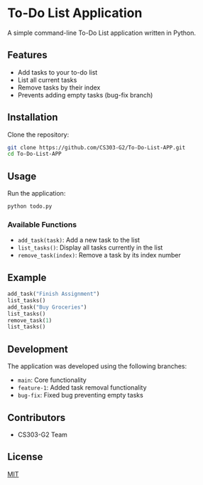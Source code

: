 # To-Do List Application

A simple command-line To-Do List application written in Python.

## Features

- Add tasks to your to-do list
- List all current tasks
- Remove tasks by their index
- Prevents adding empty tasks (bug-fix branch)

## Installation

Clone the repository:

```bash
git clone https://github.com/CS303-G2/To-Do-List-APP.git
cd To-Do-List-APP
```

## Usage

Run the application:

```bash
python todo.py
```

### Available Functions

- `add_task(task)`: Add a new task to the list
- `list_tasks()`: Display all tasks currently in the list
- `remove_task(index)`: Remove a task by its index number

## Example

```python
add_task("Finish Assignment")
list_tasks()
add_task("Buy Groceries")
list_tasks()
remove_task(1)
list_tasks()
```

## Development

The application was developed using the following branches:
- `main`: Core functionality
- `feature-1`: Added task removal functionality
- `bug-fix`: Fixed bug preventing empty tasks

## Contributors

- CS303-G2 Team

## License

[MIT](LICENSE)
